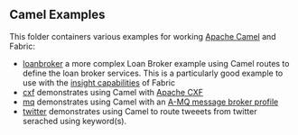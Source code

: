 ## Camel Examples

This folder containers various examples for working [Apache Camel](http://camel.apache.org/) and Fabric:

* [loanbroker](/fabric/profiles/example/camel/loanbroker) a more complex Loan Broker example using Camel routes to define the loan broker services. This is a particularly good example to use with the [insight capabilities](/fabric/profiles/insight) of Fabric
* [cxf](/fabric/profiles/example/camel/cxf.profile) demonstrates using Camel with [Apache CXF](http://cxf.apache.org/)
* [mq](/fabric/profiles/example/camel/mq.profile) demonstrates using Camel with an [A-MQ message broker profile](/fabric/profiles/mq)
* [twitter](/fabric/profiles/example/camel/twitter.profile) demonstrates using Camel to route tweeets from twitter serached using keyword(s).
 
